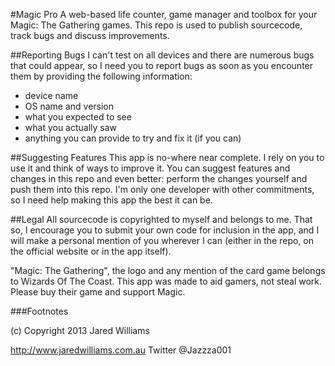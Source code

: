 #Magic Pro
A web-based life counter, game manager and toolbox for your Magic: The Gathering games. This repo is used to publish sourcecode, track bugs and discuss improvements.

##Reporting Bugs
I can't test on all devices and there are numerous bugs that could appear, so I need you to report bugs as soon as you encounter them by providing the following information:
- device name
- OS name and version
- what you expected to see
- what you actually saw
- anything you can provide to try and fix it (if you can)

##Suggesting Features
This app is no-where near complete. I rely on you to use it and think of ways to improve it. You can suggest features and changes in this repo and even better: perform the changes yourself and push them into this repo. I'm only one developer with other commitments, so I need help making this app the best it can be.

##Legal
All sourcecode is copyrighted to myself and belongs to me. That so, I encourage you to submit your own code for inclusion in the app, and I will make a personal mention of you wherever I can (either in the repo, on the official website or in the app itself).

"Magic: The Gathering", the logo and any mention of the card game belongs to Wizards Of The Coast. This app was made to aid gamers, not steal work. Please buy their game and support Magic.

###Footnotes

(c) Copyright 2013 Jared Williams

http://www.jaredwilliams.com.au
Twitter @Jazzza001